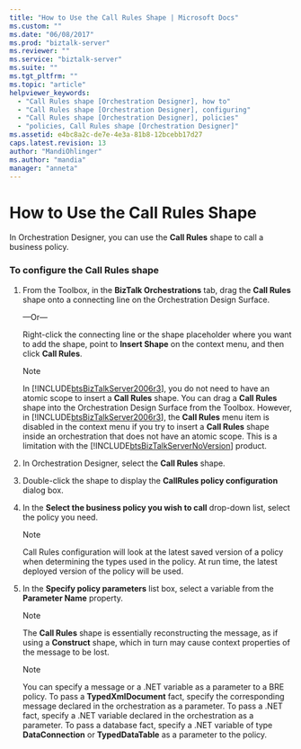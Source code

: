 ```yaml
---
title: "How to Use the Call Rules Shape | Microsoft Docs"
ms.custom: ""
ms.date: "06/08/2017"
ms.prod: "biztalk-server"
ms.reviewer: ""
ms.service: "biztalk-server"
ms.suite: ""
ms.tgt_pltfrm: ""
ms.topic: "article"
helpviewer_keywords: 
  - "Call Rules shape [Orchestration Designer], how to"
  - "Call Rules shape [Orchestration Designer], configuring"
  - "Call Rules shape [Orchestration Designer], policies"
  - "policies, Call Rules shape [Orchestration Designer]"
ms.assetid: e4bc8a2c-de7e-4e3a-81b8-12bcebb17d27
caps.latest.revision: 13
author: "MandiOhlinger"
ms.author: "mandia"
manager: "anneta"
---
```

# How to Use the Call Rules Shape
In Orchestration Designer, you can use the **Call Rules** shape to call a business policy.  
  
### To configure the Call Rules shape  
  
1.  From the Toolbox, in the **BizTalk Orchestrations** tab, drag the **Call Rules** shape onto a connecting line on the Orchestration Design Surface.  
  
     —Or—  
  
     Right-click the connecting line or the shape placeholder where you want to add the shape, point to **Insert Shape** on the context menu, and then click **Call Rules**.  
  
    > [!NOTE]
    >  In [!INCLUDE[btsBizTalkServer2006r3](../includes/btsbiztalkserver2006r3-md.md)], you do not need to have an atomic scope to insert a **Call Rules** shape. You can drag a **Call Rules** shape into the Orchestration Design Surface from the Toolbox. However, in [!INCLUDE[btsBizTalkServer2006r3](../includes/btsbiztalkserver2006r3-md.md)], the **Call Rules** menu item is disabled in the context menu if you try to insert a **Call Rules** shape inside an orchestration that does not have an atomic scope. This is a limitation with the [!INCLUDE[btsBizTalkServerNoVersion](../includes/btsbiztalkservernoversion-md.md)] product.  
  
2.  In Orchestration Designer, select the **Call Rules** shape.  
  
3.  Double-click the shape to display the **CallRules policy configuration** dialog box.  
  
4.  In the **Select the business policy you wish to call** drop-down list, select the policy you need.  
  
    > [!NOTE]
    >  Call Rules configuration will look at the latest saved version of a policy when determining the types used in the policy. At run time, the latest deployed version of the policy will be used.  
  
5.  In the **Specify policy parameters** list box, select a variable from the **Parameter Name** property.  
  
    > [!NOTE]
    >  The **Call Rules** shape is essentially reconstructing the message, as if using a **Construct** shape, which in turn may cause context properties of the message to be lost.  
  
    > [!NOTE]
    >  You can specify a message or a .NET variable as a parameter to a BRE policy. To pass a **TypedXmlDocument** fact, specify the corresponding message declared in the orchestration as a parameter. To pass a .NET fact, specify a .NET variable declared in the orchestration as a parameter. To pass a database fact, specify a .NET variable of type **DataConnection** or **TypedDataTable** as a parameter to the policy.
